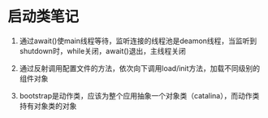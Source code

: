 # 启动类笔记

1. 通过await()使main线程等待，监听连接的线程池是deamon线程，当监听到shutdown时，while关闭，await()退出，主线程关闭

2. 通过反射调用配置文件的方法，依次向下调用load/init方法，加载不同级别的组件对象

3. bootstrap是动作类，应该为整个应用抽象一个对象类（catalina），而动作类持有对象类的对象